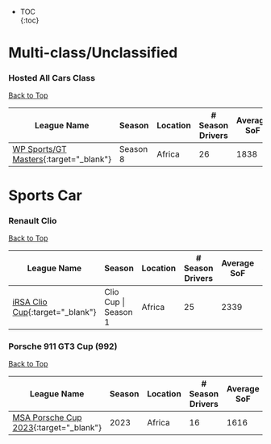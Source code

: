 * TOC  
{:toc}

# Multi-class/Unclassified

### Hosted All Cars Class

[Back to Top](#)  

|                                                   League Name                                                   | Season |Location|# Season Drivers|Average SoF|Setup|Upcoming Race|New York|London|Sydney|
|-----------------------------------------------------------------------------------------------------------------|--------|--------|----------------|-----------|-----|-------------|--------|------|------|
|[WP Sports/GT Masters](https://members.iracing.com/membersite/member/LeagueView.do?league=5539){:target="_blank"}|Season 8| Africa |       26       |    1838   |     |             |        |      |      |

# Sports Car

### Renault Clio

[Back to Top](#)  

|                                                League Name                                               |       Season       |Location|# Season Drivers|Average SoF|Setup|Upcoming Race|New York|London|Sydney|
|----------------------------------------------------------------------------------------------------------|--------------------|--------|----------------|-----------|-----|-------------|--------|------|------|
|[iRSA Clio Cup](https://members.iracing.com/membersite/member/LeagueView.do?league=7082){:target="_blank"}|Clio Cup \| Season 1| Africa |       25       |    2339   |Fixed|             |        |      |      |

### Porsche 911 GT3 Cup (992)

[Back to Top](#)  

|                                                   League Name                                                   |Season|Location|# Season Drivers|Average SoF|Setup|Upcoming Race|New York|London|Sydney|
|-----------------------------------------------------------------------------------------------------------------|------|--------|----------------|-----------|-----|-------------|--------|------|------|
|[MSA Porsche Cup 2023](https://members.iracing.com/membersite/member/LeagueView.do?league=8062){:target="_blank"}| 2023 | Africa |       16       |    1616   |     |             |        |      |      |

